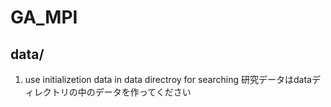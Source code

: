 # GA_MPI

## data/
1. use initializetion data in data directroy for searching  研究データはdataディレクトリの中のデータを作ってください 